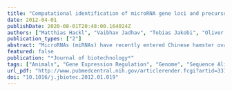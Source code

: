 ```yaml
---
title: "Computational identification of microRNA gene loci and precursor microRNA sequences in CHO cell lines"
date: 2012-04-01
publishDate: 2020-08-01T20:48:00.164024Z
authors: ["Matthias Hackl", "Vaibhav Jadhav", "Tobias Jakobi", "Oliver Rupp", "Karina Brinkrolf", "Alexander Goesmann", "Alfred Pühler", "Thomas Noll", "Nicole Borth", "Johannes Grillari"]
publication_types: ["2"]
abstract: "MicroRNAs (miRNAs) have recently entered Chinese hamster ovary (CHO) cell culture technology, due to their severe impact on the regulation of cellular phenotypes. Applications of miRNAs that are envisioned range from biomarkers of favorable phenotypes to cell engineering targets. These applications, however, require a profound knowledge of miRNA sequences and their genomic organization, which exceeds the currently available information of ~400 conserved mature CHO miRNA sequences. Based on these recently published sequences and two independent CHO-K1 genome assemblies, this publication describes the computational identification of CHO miRNA genomic loci. Using BLAST alignment, 415 previously reported CHO miRNAs were mapped to the reference genomes, and subsequently assigned to a distinct genomic miRNA locus. Sequences of the respective precursor-miRNAs were extracted from both reference genomes, folded in silico to verify correct structures and cross-compared. In the end, 212 genomic loci and pre-miRNA sequences representing 319 expressed mature miRNAs (approximately 50% of miRNAs represented matching pairs of 5' and 3' miRNAs) were submitted to the miRBase miRNA repository. As a proof-of-principle for the usability of the published genomic loci, four likely polycistronic miRNA cluster were chosen for PCR amplification using CHO-K1 and DHFR (-) genomic DNA. Overall, these data on the genomic context of miRNA expression in CHO will simplify the development of tools employing stable overexpression or deletion of miRNAs, allow the identification of miRNA promoters and improve detection methods such as microarrays."
featured: false
publication: "*Journal of biotechnology*"
tags: ["Animals", "Gene Expression Regulation", "Genome", "Sequence Alignment", "RNA Precursors", "CHO Cells", "Cricetinae", "Cricetulus", "Gene Expression Regulation: physiology", "Genetic Loci", "MicroRNAs", "MicroRNAs: biosynthesis", "MicroRNAs: genetics", "RNA Precursors: biosynthesis", "RNA Precursors: genetics", "Sequence Analysis", "RNA"]
url_pdf: "http://www.pubmedcentral.nih.gov/articlerender.fcgi?artid=3314935&tool=pmcentrez&rendertype=abstract"
doi: "10.1016/j.jbiotec.2012.01.019"
---
```


